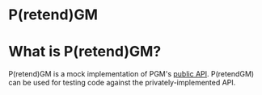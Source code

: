 P(retend)GM
===========

# What is P(retend)GM?
P(retend)GM is a mock implementation of PGM's [public API](https://github.com/OvercastNetwork/API). P(retendGM) can be used for testing code against the privately-implemented API.
